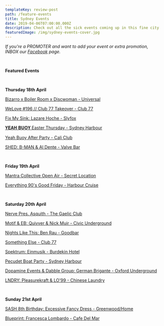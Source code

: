 ```yaml
---
templateKey: review-post
path: /feature-events
title: Sydney Events
date: 2019-04-06T07:00:00.000Z
description: Check out all the sick events coming up in this fine city!
featuredImage: /img/sydney-events-cover.jpg
---
```

_If you're a PROMOTER and want to add your event or extra promotion, INBOX our [Facebook](https://www.facebook.com/ravereviewz) page._

<br>

**Featured Events**

<br>

**Thursday 18th April**

[Bizarro x Boiler Room x Discwoman - Universal](https://www.facebook.com/events/2536044363132238/)

[WeLove #196 // Club 77 Takeover - Club 77](https://www.facebook.com/events/636734536770055/)

[Fix My Sink: Lazare Hoche - Slyfox](https://www.facebook.com/events/362449011028407/)

[𝐘𝐄𝐀𝐇 𝐁𝐔𝐎𝐘 Easter Thursday - Sydney Harbour](https://www.facebook.com/events/310958869587908/)

[Yeah Buoy After Party - Cali Club](https://www.facebook.com/events/2230567486999481/)

[SHED: B-MAN & Al Dente - Valve Bar](https://www.facebook.com/events/597351420734420/)

<br>

**Friday 19th April**

[Mantra Collective Open Air - Secret Location ](https://www.facebook.com/events/1531905003607311/)

[Everything 90's Good Friday - Harbour Cruise](https://www.facebook.com/events/331082667538646/)

<br>

**Saturday 20th April**

[Nerve Pres. Asquith - The Gaelic Club](https://www.facebook.com/events/408466163287909/)

[Motif & EB: Quivver & Nick Muir - Civic Underground](https://www.facebook.com/events/2217337661661129/)

[Nights Like This: Ben Rau - Goodbar](https://www.facebook.com/events/2772804376095572/)

[Something Else - Club 77](https://www.facebook.com/events/307921529825338/)

[Spektrum: Einmusik - Burdekin Hotel](https://www.facebook.com/events/579528925843658/)

[Pecudet Boat Party - Sydney Harbour](https://www.facebook.com/events/309803006384883/)

[Dopamine Events & Dabble Group: German Brigante - Oxford Underground](https://www.facebook.com/events/611128509363504/)

[LNDRY: Pleasurekraft & LO'99 - Chinese Laundry](https://www.facebook.com/events/2453666897976795/)

<br>

**Sunday 21st April**

[SASH 8th Birthday: Excessive Fancy Dress - Greenwood/Home](https://www.facebook.com/events/562788257552329/)

[Blueprint: Francesca Lombardo - Cafe Del Mar](https://www.facebook.com/events/313046302888129/)
